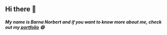 ## Hi there 👋
##### My name is Barna Norbert and if you want to know more about me, check out my [portfolio](http://barnanorbert19.github.io "portfolio") 😄


<!--
**BarnaNorbert19/barnanorbert19** is a ✨ _special_ ✨ repository because its `README.md` (this file) appears on your GitHub profile.

Here are some ideas to get you started:

- 🔭 I’m currently working on ...
- 🌱 I’m currently learning ...
- 👯 I’m looking to collaborate on ...
- 🤔 I’m looking for help with ...
- 💬 Ask me about ...
- 📫 How to reach me: ...
- 😄 Pronouns: ...
- ⚡ Fun fact: ...
-->
